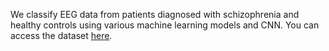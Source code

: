  We classify EEG data from patients diagnosed with schizophrenia and healthy controls using various machine learning models and CNN. You can access the dataset [here](https://repod.icm.edu.pl/dataset.xhtml?persistentId=doi:10.18150/repod.0107441).

